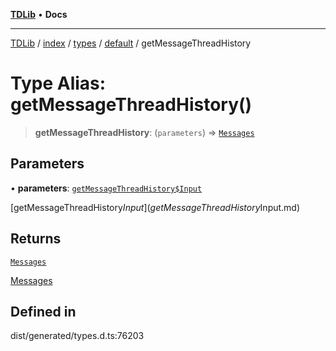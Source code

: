 [**TDLib**](../../../../../../README.md) • **Docs**

***

[TDLib](../../../../../../modules.md) / [index](../../../../../README.md) / [types](../../../README.md) / [default](../README.md) / getMessageThreadHistory

# Type Alias: getMessageThreadHistory()

> **getMessageThreadHistory**: (`parameters`) => [`Messages`](Messages.md)

## Parameters

• **parameters**: [`getMessageThreadHistory$Input`](getMessageThreadHistory$Input.md)

[getMessageThreadHistory$Input](getMessageThreadHistory$Input.md)

## Returns

[`Messages`](Messages.md)

[Messages](Messages.md)

## Defined in

dist/generated/types.d.ts:76203
